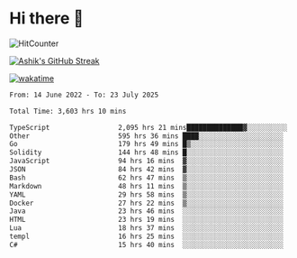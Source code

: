 # Hi there 👋

![HitCounter](https://hits.seeyoufarm.com/api/count/incr/badge.svg?url=https%3A%2F%2Fgithub.com%2Fashrhmn1212%2Fhit-counter)

<!-- ![Contribution Graph](https://github-readme-activity-graph.cyclic.app/graph?username=ashrhmn) -->


<!-- [![Top Langs](https://github-readme-stats.vercel.app/api/top-langs/?username=ashrhmn&layout=compact&theme=synthwave&langs_count=10&card_width=445)](https://github.com/anuraghazra/github-readme-stats) -->

[![Ashik's GitHub Streak](https://github-readme-streak-stats.herokuapp.com/?user=ashrhmn&theme=blood&fire=DD7F1C&background=151515&dates=9f9f9f&border=DD2727)](https://git.io/streak-stats)

<!-- ![Ashik's GitHub stats](https://github-readme-stats.vercel.app/api/?username=ashrhmn&show_icons=true&title_color=fff&icon_color=79ff97&text_color=9f9f9f&bg_color=151515) -->

[![wakatime](https://wakatime.com/badge/user/3df86613-ba63-4631-8e65-0ff18e7becad.svg)](https://wakatime.com/@3df86613-ba63-4631-8e65-0ff18e7becad)

<!--START_SECTION:waka-->

```txt
From: 14 June 2022 - To: 23 July 2025

Total Time: 3,603 hrs 10 mins

TypeScript                 2,095 hrs 21 mins██████████████▓░░░░░░░░░░   58.16 %
Other                      595 hrs 36 mins ████░░░░░░░░░░░░░░░░░░░░░   16.53 %
Go                         179 hrs 49 mins █▒░░░░░░░░░░░░░░░░░░░░░░░   04.99 %
Solidity                   144 hrs 48 mins █░░░░░░░░░░░░░░░░░░░░░░░░   04.02 %
JavaScript                 94 hrs 16 mins  ▓░░░░░░░░░░░░░░░░░░░░░░░░   02.62 %
JSON                       84 hrs 42 mins  ▓░░░░░░░░░░░░░░░░░░░░░░░░   02.35 %
Bash                       62 hrs 47 mins  ▒░░░░░░░░░░░░░░░░░░░░░░░░   01.74 %
Markdown                   48 hrs 11 mins  ▒░░░░░░░░░░░░░░░░░░░░░░░░   01.34 %
YAML                       29 hrs 58 mins  ▒░░░░░░░░░░░░░░░░░░░░░░░░   00.83 %
Docker                     27 hrs 22 mins  ▒░░░░░░░░░░░░░░░░░░░░░░░░   00.76 %
Java                       23 hrs 46 mins  ░░░░░░░░░░░░░░░░░░░░░░░░░   00.66 %
HTML                       23 hrs 19 mins  ░░░░░░░░░░░░░░░░░░░░░░░░░   00.65 %
Lua                        18 hrs 37 mins  ░░░░░░░░░░░░░░░░░░░░░░░░░   00.52 %
templ                      16 hrs 25 mins  ░░░░░░░░░░░░░░░░░░░░░░░░░   00.46 %
C#                         15 hrs 40 mins  ░░░░░░░░░░░░░░░░░░░░░░░░░   00.44 %
```

<!--END_SECTION:waka-->


<!--### Most Used Languages 
<img src="https://wakatime.com/share/@ashrhmn/24ecb986-5bf8-4607-af7f-0aab08908d8c.png" />

### Favourite Tools
<img src="https://wakatime.com/share/@ashrhmn/f4e08015-f3bc-460a-9228-95a3ba11c604.png" />-->
